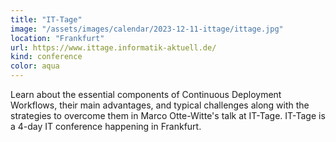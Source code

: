 ```yaml
---
title: "IT-Tage"
image: "/assets/images/calendar/2023-12-11-ittage/ittage.jpg"
location: "Frankfurt"
url: https://www.ittage.informatik-aktuell.de/
kind: conference
color: aqua
---
```


Learn about the essential components of Continuous Deployment Workflows, their
main advantages, and typical challenges along with the strategies to overcome
them in Marco Otte-Witte's talk at IT-Tage. IT-Tage is a 4-day IT conference
happening in Frankfurt.
